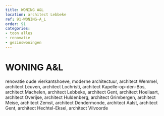 ```yaml
---
title: WONING A&L
location: architect Lebbeke
ref: 91-WONING-A_L
order: 91
categories:
- toon alles
- renovatie
- gezinswoningen
---
```

# WONING A&L

renovatie oude vierkantshoeve, moderne architectuur, 
architect Wemmel, architect Leuven, architect Lochristi, architect Kapelle-op-den-Bos, architect Machelen, architect Lebbeke, architect Gent, architect Hoeilaart, architect Overijse, architect Huldenberg, architect Grimbergen, architect Meise, architect Zemst, architect Dendermonde, architect Aalst, architect Gent, architect Hechtel-Eksel, architect Vilvoorde